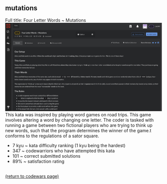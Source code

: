 ## mutations
Full title: Four Letter Words ~ Mutations
<img src="images/mutations_screen_shot.png?raw=true"/>
<br>
This kata was inspired by playing word games on road trips. This game involves altering a word by changing one letter. The coder is tasked with running a game between two fictional players who are trying to think up new words, such that the program determines the winner of the game.t conforms to the regulations of a sator square.
<br>
* 7 kyu ~ kata difficulty ranking (1 kyu being the hardest)
* 347 ~ codewarriors who have attempted this kata
* 101 ~ correct submitted solutions
* 89% ~ satisfaction rating
<br>
<a href="https://rowcased.github.io/alternate_page.md#creator">(return to codewars page)</a>
